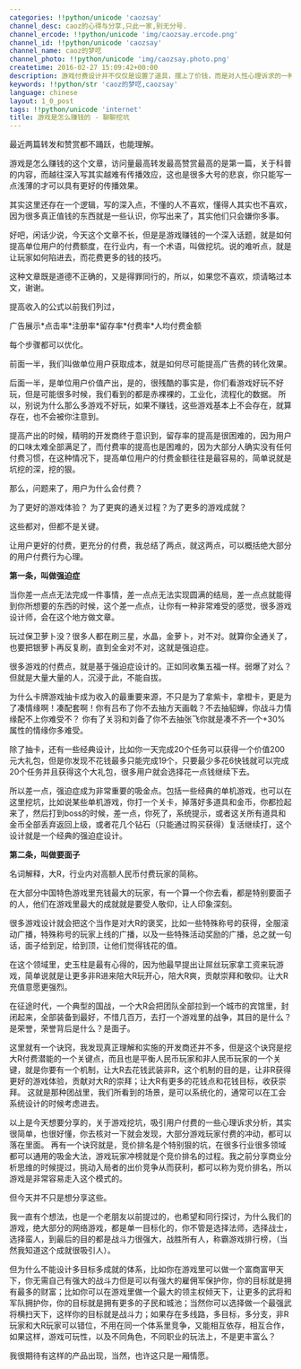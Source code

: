 ```yaml
---
categories: !!python/unicode 'caozsay'
channel_desc: caoz的心得与分享,只此一家,别无分号.
channel_ercode: !!python/unicode 'img/caozsay.ercode.png'
channel_id: !!python/unicode 'caozsay'
channel_name: caoz的梦呓
channel_photo: !!python/unicode 'img/caozsay.photo.png'
createtime: 2016-02-27 15:09:42+00:00
description: 游戏付费设计并不仅仅是设置了道具，摆上了价钱，而是对人性心理诉求的一种洞察。精明的开发者，精于此道。
keywords: !!python/str 'caoz的梦呓,caozsay'
language: chinese
layout: 1_0_post
tags: !!python/unicode 'internet'
title: 游戏是怎么赚钱的 - 聊聊挖坑
---
```

<div class="rich_media_content" id="js_content">
<p>
         最近两篇转发和赞赏都不踊跃，也能理解。
        </p>
<p>
</p>
<p>
         游戏是怎么赚钱的这个文章，访问量最高转发最高赞赏最高的是第一篇，关于科普的内容，而越往深入写其实越难有传播效应，这也是很多大号的悲哀，你只能写一点浅薄的才可以具有更好的传播效果。
        </p>
<p>
</p>
<p>
         其实这里还存在一个逻辑，写的深入点，不懂的人不喜欢，懂得人其实也不喜欢，因为很多真正值钱的东西就是一些认识，你写出来了，其实他们只会嫌你多事。
        </p>
<p>
</p>
<p>
         好吧，闲话少说，今天这个文章不长，但是是游戏赚钱的一个深入话题，就是如何提高单位用户的付费额度，在行业内，有一个术语，叫做挖坑。说的难听点，就是让玩家如何陷进去，而花费更多的钱的技巧。
        </p>
<p>
</p>
<p>
         这种文章既是道德不正确的，又是得罪同行的，所以，如果您不喜欢，烦请略过本文，谢谢。
        </p>
<p>
</p>
<p>
         提高收入的公式以前我们列过，
        </p>
<p>
         广告展示*点击率*注册率*留存率*付费率*人均付费金额
        </p>
<p>
         每个步骤都可以优化。
        </p>
<p>
</p>
<p>
         前面一半，我们叫做单位用户获取成本，就是如何尽可能提高广告费的转化效果。
        </p>
<p>
</p>
<p>
         后面一半，是单位用户价值产出，是的，很残酷的事实是，你们看游戏好玩不好玩，但是可能很多时候，我们看到的都是赤裸裸的，工业化，流程化的数据。 所以，别说为什么那么多游戏不好玩，如果不赚钱，这些游戏基本上不会存在，就算存在，也不会被你注意到。
        </p>
<p>
</p>
<p>
         提高产出的时候，精明的开发商终于意识到，留存率的提高是很困难的，因为用户的口味太难全部满足了，而付费率的提高也是困难的，因为大部分人确实没有任何付费习惯，在这种情况下，提高单位用户的付费金额往往是最容易的，简单说就是坑挖的深，挖的狠。
        </p>
<p>
</p>
<p>
         那么，问题来了，用户为什么会付费？
        </p>
<p>
</p>
<p>
         为了更好的游戏体验？ 为了更爽的通关过程？为了更多的游戏成就？
        </p>
<p>
         这些都对，但都不是关键。
        </p>
<p>
</p>
<p>
         让用户更好的付费，更充分的付费，我总结了两点，就这两点，可以概括绝大部分的用户付费行为心理。
        </p>
<p>
</p>
<p>
<strong>
          第一条，叫做强迫症
         </strong>
</p>
<p>
         当你差一点点无法完成一件事情，差一点点无法实现圆满的结局，差一点点就能得到你所想要的东西的时候，这个差一点点，让你有一种非常难受的感觉，很多游戏设计师，会在这个地方做文章。
        </p>
<p>
</p>
<p>
         玩过保卫萝卜没？很多人都在刷三星，水晶，金萝卜，对不对。就算你全通关了，也要把银萝卜再反复刷，直到全金对不对，这就是强迫症。
        </p>
<p>
</p>
<p>
         很多游戏的付费点，就是基于强迫症设计的。正如同收集五福一样。弱爆了对么？但就是大量大量的人，沉浸于此，不能自拔。
        </p>
<p>
</p>
<p>
         为什么卡牌游戏抽卡成为收入的最重要来源，不只是为了拿紫卡，拿橙卡，更是为了凑情缘啊！凑配套啊！你有吕布了你不去抽方天画戟？不去抽貂蝉，你战斗力情缘配不上你难受不？ 你有了关羽和刘备了你不去抽张飞你就是凑不齐一个+30%属性的情缘你多难受。
        </p>
<p>
</p>
<p>
         除了抽卡，还有一些经典设计，比如你一天完成20个任务可以获得一个价值200元大礼包，但是你发现不花钱最多只能完成19个，只要最少多花6快钱就可以完成20个任务并且获得这个大礼包，很多用户就会选择花一点钱继续下去。
        </p>
<p>
</p>
<p>
         所以差一点，强迫症成为非常重要的吸金点。包括一些经典的单机游戏，也可以在这里挖坑，比如说某些单机游戏，你打一个关卡，掉落好多道具和金币，你都捡起来了，然后打到boss的时候，差一点，你死了，系统提示，或者这关所有道具和金币全部丢弃返回上级，或者花几个钻石（只能通过购买获得）复活继续打，这个设计就是一个经典的强迫症设计。
        </p>
<p>
</p>
<p>
<strong>
          第二条，叫做要面子
         </strong>
</p>
<p>
         名词解释，大R，行业内对高额人民币付费玩家的简称。
        </p>
<p>
</p>
<p>
         在大部分中国特色游戏里充钱最大的玩家，有一个算一个你去看，都是特别要面子的人，他们在游戏里最大的成就就是要受人敬仰，让人印象深刻。
        </p>
<p>
</p>
<p>
         很多游戏设计就会把这个当作是对大R的褒奖，比如一些特殊称号的获得，全服滚动广播，特殊称号的玩家上线的广播，以及一些特殊活动奖励的广播，总之就一句话，面子给到足，给到顶，让他们觉得钱花的值。
        </p>
<p>
</p>
<p>
         在这个领域里，史玉柱是最有心得的，因为他最早提出让屌丝玩家拿工资来玩游戏，简单说就是让更多非R进来陪大R玩开心，陪大R爽，贡献崇拜和敬仰。让大R充值意愿更强烈。
        </p>
<p>
</p>
<p>
         在征途时代，一个典型的国战，一个大R会把团队全部拉到一个城市的宾馆里，封闭起来，全部装备到最好，不惜几百万，去打一个游戏里的战争，其目的是什么？是荣誉，荣誉背后是什么？是面子。
        </p>
<p>
</p>
<p>
         这里就有一个诀窍，我发现真正理解和实施的开发商还并不多，但是这个诀窍是挖大R付费潜能的一个关键点，而且也是平衡人民币玩家和非人民币玩家的一个关键，就是你要有一个机制，让大R去花钱武装非R，这个机制的目的是，让非R获得更好的游戏体验，贡献对大R的崇拜；让大R有更多的花钱点和花钱目标，收获崇拜。 这就是那种团战里，我们所看到的场景，是可以系统化的，通常可以在工会系统设计的时候考虑进去。
        </p>
<p>
</p>
<p>
         以上是今天想要分享的，关于游戏挖坑，吸引用户付费的一些心理诉求分析，其实很简单，也很好懂，你去核对一下就会发现，大部分游戏玩家付费的冲动，都可以落在里面。 再有一个诀窍就是，竞价排名是个特别狠的坑，在很多行业很多领域都可以通用的吸金大法，游戏玩家冲榜就是个竞价排名的过程。我之前分享商业分析思维的时候提过，挑动入局者的出价竞争从而获利，都可以称为竞价排名，所以游戏是非常容易走入这个模式的。
        </p>
<p>
</p>
<p>
         但今天并不只是想分享这些。
        </p>
<p>
</p>
<p>
         我一直有个想法，也是一个老朋友以前提过的，也希望和同行探讨，为什么我们的游戏，绝大部分的网络游戏，都是单一目标化的，你不管是选择法师，选择战士，选择蛮人，到最后的目的都是战斗力很强大，战胜所有人，称霸游戏排行榜，（当然我知道这个成就很吸引人）。
        </p>
<p>
</p>
<p>
         但为什么不能设计多目标多成就的体系，比如你在游戏里可以做一个富商富甲天下，你无需自己有强大的战斗力但是可以有强大的雇佣军保护你，你的目标就是拥有最多的财富；比如你可以在游戏里做一个最大的领主权倾天下，让更多的武将和军队拥护你，你的目标就是拥有更多的子民和城池；当然你可以选择做一个最强武将横扫天下，这样你的目标就是战斗力；如果存在多线路，多目标，多分支，非R玩家和大R玩家可以错位，不用在同一个体系里竞争，又能相互依存，相互合作，如果这样，游戏可玩性，以及不同角色，不同职业的玩法上，不是更丰富么？
        </p>
<p>
</p>
<p>
         我很期待有这样的产品出现，当然，也许这只是一厢情愿。
        </p>
<p>
</p>
<p>
</p>
<p>
</p>
</div>